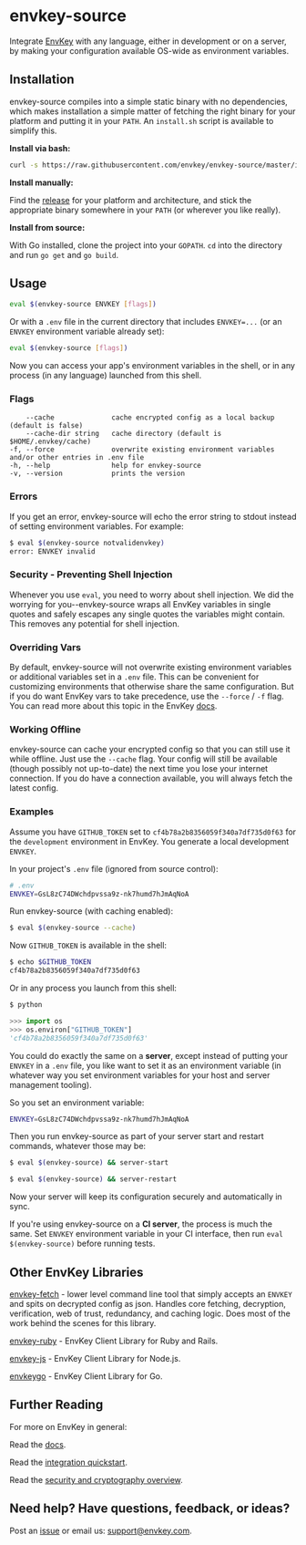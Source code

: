 # envkey-source

Integrate [EnvKey](https://www.envkey.com) with any language, either in development or on a server, by making your configuration available OS-wide as environment variables.

## Installation

envkey-source compiles into a simple static binary with no dependencies, which makes installation a simple matter of fetching the right binary for your platform and putting it in your `PATH`. An `install.sh` script is available to simplify this.

**Install via bash:**

```bash
curl -s https://raw.githubusercontent.com/envkey/envkey-source/master/install.sh | bash
```

**Install manually:**

Find the [release](https://github.com/envkey/envkey-source/releases) for your platform and architecture, and stick the appropriate binary somewhere in your `PATH` (or wherever you like really).

**Install from source:**

With Go installed, clone the project into your `GOPATH`. `cd` into the directory and run `go get` and `go build`.

## Usage

```bash
eval $(envkey-source ENVKEY [flags])
```

Or with a `.env` file in the current directory that includes `ENVKEY=...` (or an `ENVKEY` environment variable already set):

```bash
eval $(envkey-source [flags])
```

Now you can access your app's environment variables in the shell, or in any process (in any language) launched from this shell.

### Flags

```text
    --cache              cache encrypted config as a local backup (default is false)
    --cache-dir string   cache directory (default is $HOME/.envkey/cache)
-f, --force              overwrite existing environment variables and/or other entries in .env file
-h, --help               help for envkey-source
-v, --version            prints the version
```

### Errors

If you get an error, envkey-source will echo the error string to stdout instead of setting environment variables. For example:

```bash
$ eval $(envkey-source notvalidenvkey)
error: ENVKEY invalid
```

### Security - Preventing Shell Injection

Whenever you use `eval`, you need to worry about shell injection. We did the worrying for you--envkey-source wraps all EnvKey variables in single quotes and safely escapes any single quotes the variables might contain. This removes any potential for shell injection.

### Overriding Vars

By default, envkey-source will not overwrite existing environment variables or additional variables set in a `.env` file. This can be convenient for customizing environments that otherwise share the same configuration. But if you do want EnvKey vars to take precedence, use the `--force` / `-f` flag. You can read more about this topic in the EnvKey [docs](https://docs.envkey.com/overriding-envkey-variables.html).

### Working Offline

envkey-source can cache your encrypted config so that you can still use it while offline. Just use the `--cache` flag. Your config will still be available (though possibly not up-to-date) the next time you lose your internet connection. If you do have a connection available, you will always fetch the latest config.

### Examples

Assume you have `GITHUB_TOKEN` set to `cf4b78a2b8356059f340a7df735d0f63` for the `development` environment in EnvKey. You generate a local development `ENVKEY`.

In your project's `.env` file (ignored from source control):

```bash
# .env
ENVKEY=GsL8zC74DWchdpvssa9z-nk7humd7hJmAqNoA
```

Run envkey-source (with caching enabled):

```bash
$ eval $(envkey-source --cache)
```

Now `GITHUB_TOKEN` is available in the shell:

```bash
$ echo $GITHUB_TOKEN
cf4b78a2b8356059f340a7df735d0f63
```

Or in any process you launch from this shell:

```bash
$ python
```

```python
>>> import os
>>> os.environ["GITHUB_TOKEN"]
'cf4b78a2b8356059f340a7df735d0f63'
```

You could do exactly the same on a **server**, except instead of putting your `ENVKEY` in a `.env` file, you like want to set it as an environment variable (in whatever way you set environment variables for your host and server management tooling).

So you set an environment variable:

```bash
ENVKEY=GsL8zC74DWchdpvssa9z-nk7humd7hJmAqNoA
```

Then you run envkey-source as part of your server start and restart commands, whatever those may be:

```bash
$ eval $(envkey-source) && server-start
```

```bash
$ eval $(envkey-source) && server-restart
```

Now your server will keep its configuration securely and automatically in sync.

If you're using envkey-source on a **CI server**, the process is much the same. Set `ENVKEY` environment variable in your CI interface, then run `eval $(envkey-source)` before running tests.

## Other EnvKey Libraries

[envkey-fetch](https://github.com/envkey/envkey-fetch) - lower level command line tool that simply accepts an `ENVKEY` and spits on decrypted config as json. Handles core fetching, decryption, verification, web of trust, redundancy, and caching logic. Does most of the work behind the scenes for this library.

[envkey-ruby](https://github.com/envkey/envkey-fetch) - EnvKey Client Library for Ruby and Rails.

[envkey-js](https://github.com/envkey/envkey-js) - EnvKey Client Library for Node.js.

[envkeygo](https://github.com/envkey/envkeygo) - EnvKey Client Library for Go.

## Further Reading

For more on EnvKey in general:

Read the [docs](https://docs.envkey.com).

Read the [integration quickstart](https://docs.envkey.com/integration-quickstart.html).

Read the [security and cryptography overview](https://security.envkey.com).

## Need help? Have questions, feedback, or ideas?

Post an [issue](https://github.com/envkey/envkey-source/issues) or email us: [support@envkey.com](mailto:support@envkey.com).